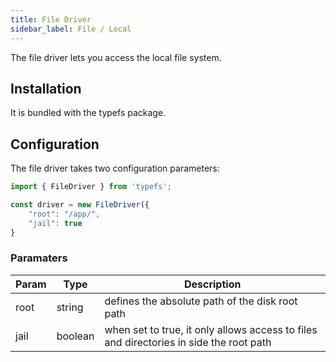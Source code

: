 ```yaml
---
title: File Driver
sidebar_label: File / Local
---
```


The file driver lets you access the local file system.

## Installation

It is bundled with the typefs package.

## Configuration
The file driver takes two configuration parameters:

```typescript
import { FileDriver } from 'typefs';

const driver = new FileDriver({
    "root": "/app/",
    "jail": true
}
```

### Paramaters

| Param | Type            | Description           |
|-------|-----------------|-----------------------|
| root  | string | defines the absolute path of the disk root path |
| jail  | boolean | when set to true, it only allows access to files and directories in side the root path |

